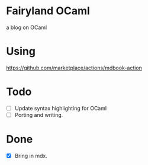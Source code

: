 # Fairyland OCaml

a blog on OCaml

# Using

https://github.com/marketplace/actions/mdbook-action

# Todo

-[ ] Update syntax highlighting for OCaml
-[ ] Porting and writing.

# Done

-[X] Bring in mdx.